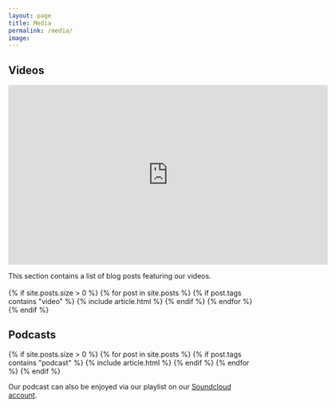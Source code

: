 ```yaml
---
layout: page
title: Media
permalink: /media/
image: 
---
```


<head>
<style>
.page__info {
  max-width: 1024px;
  }
.page {
  max-width: 1024px;
}
</style>
</head>

<div class="container">
  <h2>Videos</h2>
    <article class="post">
      <div class="post__content">
      <p><iframe title="Pearl (film)." src="https://player.vimeo.com/video/445572886?h=608cbbdeca" width="640" height="360" frameborder="0" allow="autoplay; fullscreen; picture-in-picture" allowfullscreen></iframe></p>
      </div>
    </article>
    This section contains a list of blog posts featuring our videos.  
  <br><br>   
    <div class="row animate">
      {% if site.posts.size > 0 %}
        {% for post in site.posts %}
          {% if post.tags contains "video" %}
          {% include article.html %}
          {% endif %}
        {% endfor %}
      {% endif %}
    </div>
  <h2>Podcasts</h2>
    <div class="row animate">
      {% if site.posts.size > 0 %}
        {% for post in site.posts %}
          {% if post.tags contains "podcast" %}
          {% include article.html %}
          {% endif %}
        {% endfor %}
      {% endif %}
      <p>Our podcast can also be enjoyed via our playlist on our <a href="https://soundcloud.com/user-351945045">Soundcloud account</a>.</p>
    </div>
</div>